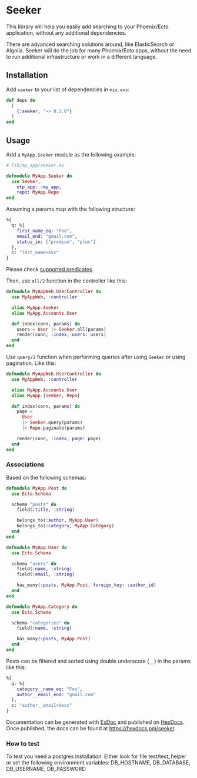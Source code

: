 # Seeker

This library will help you easily add searching to your Phoenix/Ecto
application, without any additional dependencies.

There are advanced searching solutions around, like ElasticSearch or Algolia.
Seeker will do the job for many Phoenix/Ecto apps, without the need to run
additional infrastructure or work in a different language.

## Installation

Add `seeker` to your list of dependencies in `mix.exs`:

```elixir
def deps do
  [
    {:seeker, "~> 0.1.0"}
  ]
end
```

## Usage

Add a `MyApp.Seeker` module as the following example:

```elixir
# lib/my_app/seeker.ex

defmodule MyApp.Seeker do
  use Seeker,
    otp_app: :my_app,
    repo: MyApp.Repo
end
```

Assuming a params map with the following structure:

```elixir
%{
  q: %{
    first_name_eq: "Foo",
    email_end: "gmail.com",
    status_in: ["premium", "plus"]
  },
  s: "last_name+asc"
}
```

Please check [supported predicates](https://github.com/amco/seeker-ex/blob/main/lib/seeker/query.ex#L8).

Then, use `all/2` function in the controller like this:

```elixir
defmodule MyAppWeb.UserController do
  use MyAppWeb, :controller

  alias MyApp.Seeker
  alias MyApp.Accounts.User

  def index(conn, params) do
    users = User |> Seeker.all(params)
    render(conn, :index, users: users)
  end
end
```

Use `query/2` function when performing queries after using `Seeker` or
using pagination. Like this:

```elixir
defmodule MyAppWeb.UserController do
  use MyAppWeb, :controller

  alias MyApp.Accounts.User
  alias MyApp.{Seeker, Repo}

  def index(conn, params) do
    page =
      User
      |> Seeker.query(params)
      |> Repo.paginate(params)

    render(conn, :index, page: page)
  end
end
```

### Associations

Based on the following schemas:

```elixir
defmodule MyApp.Post do
  use Ecto.Schema

  schema "posts" do
    field(:title, :string)

    belongs_to(:author, MyApp.User)
    belongs_to(:category, MyApp.Category)
  end
end

defmodule MyApp.User do
  use Ecto.Schema

  schema "users" do
    field(:name, :string)
    field(:email, :string)

    has_many(:posts, MyApp.Post, foreign_key: :author_id)
  end
end

defmodule MyApp.Category do
  use Ecto.Schema

  schema "categories" do
    field(:name, :string)

    has_many(:posts, MyApp.Post)
  end
end
```

Posts can be filtered and sorted using double underscore (`__`) in
the params like this:

```elixir
%{
  q: %{
    category__name_eq: "Foo",
    author__email_end: "gmail.com"
  },
  s: "author__email+desc"
}
```

Documentation can be generated with [ExDoc](https://github.com/elixir-lang/ex_doc)
and published on [HexDocs](https://hexdocs.pm). Once published, the docs can
be found at <https://hexdocs.pm/seeker>.

### How to test

To test you need a postgres installation. Either look for file test/test_helper or set the following environment variables: DB_HOSTNAME, DB_DATABASE, DB_USERNAME, DB_PASSWORD

